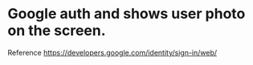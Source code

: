 # Google auth and shows user photo on the screen. 

Reference https://developers.google.com/identity/sign-in/web/